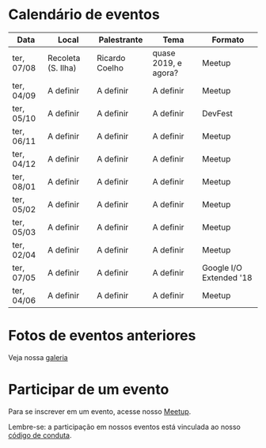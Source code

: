 Calendário de eventos
=====================


| Data          | Local              | Palestrante      | Tema                 | Formato                               |
|------------   |----------------    |----------------  |--------------------  |-----------------------------------    |
| ter, 07/08    | Recoleta (S. Ilha) | Ricardo Coelho   | quase 2019, e agora? | Meetup                                |
| ter, 04/09    | A definir          | A definir        | A definir            | Meetup                                |
| ter, 05/10    | A definir          | A definir        | A definir            | DevFest                               |
| ter, 06/11    | A definir          | A definir        | A definir            | Meetup                                |
| ter, 04/12    | A definir          | A definir        | A definir            | Meetup                                |
| ter, 08/01    | A definir          | A definir        | A definir            | Meetup                                |
| ter, 05/02    | A definir          | A definir        | A definir            | Meetup                                |
| ter, 05/03    | A definir          | A definir        | A definir            | Meetup                                |
| ter, 02/04    | A definir          | A definir        | A definir            | Meetup                                |
| ter, 07/05    | A definir          | A definir        | A definir            | Google I/O Extended '18               |
| ter, 04/06    | A definir          | A definir        | A definir            | Meetup                                |


Fotos de eventos anteriores
===========================

Veja nossa [galeria](https://photos.app.goo.gl/uh8JCNQuSE1UBKpU8)


Participar de um evento
=======================

Para se inscrever em um evento, acesse nosso [Meetup](https://www.meetup.com/pt-BR/GDG-Sao-Luis).

Lembre-se: a participação em nossos eventos está vinculada ao nosso [código de conduta](https://gdgsaoluis.org/codigo-de-conduta/).
